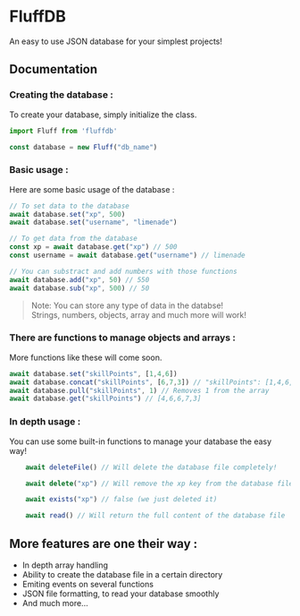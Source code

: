 # FluffDB
 An easy to use JSON database for your simplest projects!

 ## Documentation

### Creating the database : 
To create your database, simply initialize the class.
 ```ts
 import Fluff from 'fluffdb'

 const database = new Fluff("db_name")
```

### Basic usage :
Here are some basic usage of the database : 
```ts
// To set data to the database
await database.set("xp", 500)
await database.set("username", "limenade")

// To get data from the database
const xp = await database.get("xp") // 500
const username = await database.get("username") // limenade

// You can substract and add numbers with those functions
await database.add("xp", 50) // 550
await database.sub("xp", 500) // 50
```
> Note: You can store any type of data in the databse!  
> Strings, numbers, objects, array and much more will work!

### There are functions to manage objects and arrays : 
More functions like these will come soon.
```ts
await database.set("skillPoints", [1,4,6])
await database.concat("skillPoints", [6,7,3]) // "skillPoints": [1,4,6,6,7,3]
await database.pull("skillPoints", 1) // Removes 1 from the array
await database.get("skillPoints") // [4,6,6,7,3]
```

### In depth usage : 
You can use some built-in functions to manage your database the easy way!
```ts
    await deleteFile() // Will delete the database file completely!

    await delete("xp") // Will remove the xp key from the database file

    await exists("xp") // false (we just deleted it)

    await read() // Will return the full content of the database file
```


## More features are one their way : 
- In depth array handling
- Ability to create the database file in a certain directory
- Emiting events on several functions
- JSON file formatting, to read your database smoothly
- And much more... 